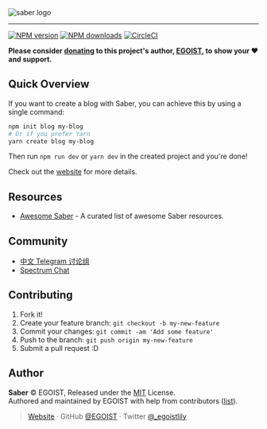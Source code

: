 <img src="https://user-images.githubusercontent.com/8784712/51083287-7f2e2b00-1752-11e9-8bf0-dfb6de52a4d2.png" alt="saber logo">

---

[![NPM version](https://badgen.net/npm/v/saber)](https://npmjs.com/package/saber) [![NPM downloads](https://badgen.net/npm/dm/saber)](https://npmjs.com/package/saber) [![CircleCI](https://badgen.net/circleci/github/egoist/saber/master)](https://circleci.com/gh/egoist/saber/tree/master)

**Please consider [donating](https://www.patreon.com/egoist) to this project's author, [EGOIST](#author), to show your ❤️ and support.**

## Quick Overview

If you want to create a blog with Saber, you can achieve this by using a single command:

```bash
npm init blog my-blog
# Or if you prefer Yarn
yarn create blog my-blog
```

Then run `npm run dev` or `yarn dev` in the created project and you're done!

Check out the [website](https://saberjs.org) for more details.

## Resources

- [Awesome Saber](https://github.com/egoist/awesome-saber) - A curated list of awesome Saber resources.

## Community

- [中文 Telegram 讨论组](https://t.me/joinchat/Bc7EQEaeb4Ty0k5wvRNU7Q)
- [Spectrum Chat](https://spectrum.chat/saber)

## Contributing

1. Fork it!
2. Create your feature branch: `git checkout -b my-new-feature`
3. Commit your changes: `git commit -am 'Add some feature'`
4. Push to the branch: `git push origin my-new-feature`
5. Submit a pull request :D

## Author

**Saber** © EGOIST, Released under the [MIT](./LICENSE) License.<br>
Authored and maintained by EGOIST with help from contributors ([list](https://github.com/egoist/saber/contributors)).

> [Website](https://github.com/egoist) · GitHub [@EGOIST](https://github.com/egoist) · Twitter [@\_egoistlily](https://twitter.com/_egoistlily)
